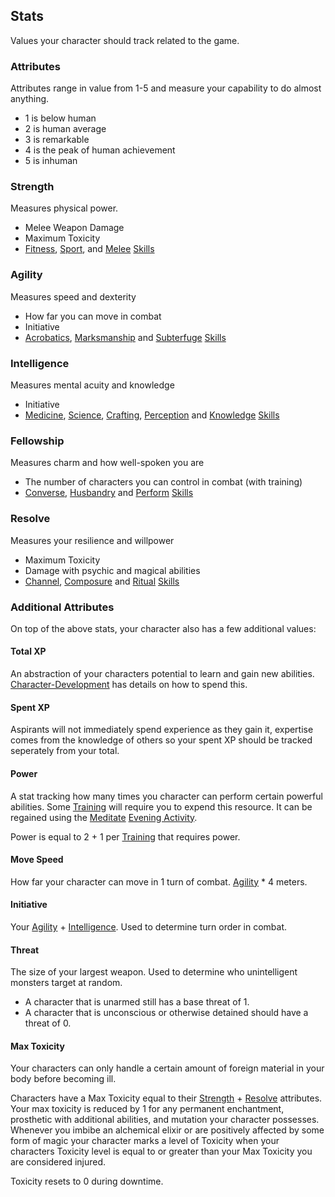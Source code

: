 ## Stats
Values your character should track related to the game.

### Attributes
Attributes range in value from 1-5 and measure your capability to do almost anything.
- 1 is below human
- 2 is human average
- 3 is remarkable
- 4 is the peak of human achievement
- 5 is inhuman

### Strength
Measures physical power.
- Melee Weapon Damage
- Maximum Toxicity
- [Fitness](Fitness), [Sport](Sport), and [Melee](Melee) [Skills](Skills)

### Agility
Measures speed and dexterity
- How far you can move in combat
- Initiative
- [Acrobatics](Acrobatics), [Marksmanship](Marksmanship) and [Subterfuge](Subterfuge) [Skills](Skills)

### Intelligence
Measures mental acuity and knowledge
- Initiative
- [Medicine](Medicine), [Science](Science), [Crafting](Crafting), [Perception](Perception) and [Knowledge](Knowledge) [Skills](Skills)

### Fellowship
Measures charm and how well-spoken you are
- The number of characters you can control in combat (with training)
- [Converse](Converse), [Husbandry](Husbandry) and [Perform](Perform) [Skills](Skills)

### Resolve
Measures your resilience and willpower
- Maximum Toxicity
- Damage with psychic and magical abilities
- [Channel](Channel), [Composure](Composure) and [Ritual](Ritual) [Skills](Skills)

### Additional Attributes
On top of the above stats, your character also has a few additional values:

#### Total XP
An abstraction of your characters potential to learn and gain new abilities. [Character-Development](Character-Development) has details on how to spend this.

#### Spent XP
Aspirants will not immediately spend experience as they gain it, expertise comes from the knowledge of others so your spent XP should be tracked seperately from your total.

#### Power
A stat tracking how many times you character can perform certain powerful abilities. Some [Training](Character-Development#Training) will require you to expend this resource. It can be regained using the [Meditate](Activities#Meditate) [Evening Activity](Activities#Evening%20Activity).

Power is equal to 2 + 1 per [Training](Character-Development#Training) that requires power.

#### Move Speed
How far your character can move in 1 turn of combat. [Agility](#Agility) * 4 meters.

#### Initiative
Your [Agility](Stats#Agility) + [Intelligence](Stats#Intelligence). Used to determine turn order in combat.

#### Threat
The size of your largest weapon. Used to determine who unintelligent monsters target at random. 

* A character that is unarmed still has a base threat of 1. 
* A character that is unconscious or otherwise detained should have a threat of 0.

#### Max Toxicity
Your characters can only handle a certain amount of foreign material in your body before becoming ill.

Characters have a Max Toxicity equal to their [Strength](Stats#Strength) + [Resolve](Stats#Resolve) attributes. Your max toxicity is reduced by 1 for any permanent enchantment, prosthetic with additional abilities, and mutation your character possesses. Whenever you imbibe an alchemical elixir or are positively affected by some form of magic your character marks a level of Toxicity when your characters Toxicity level is equal to or greater than your Max Toxicity you are considered injured.

Toxicity resets to 0 during downtime.
